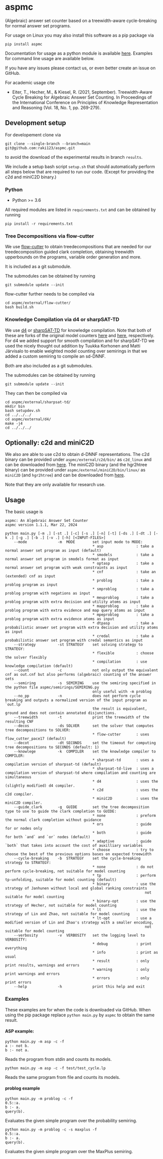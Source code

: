# aspmc
(Algebraic) answer set counter based on a treewidth-aware cycle-breaking for normal answer set programs.

For usage on Linux you may also install this software as a pip package via
```
pip install aspmc
```
Documentation for usage as a python module is available [here](https://raki123.github.io/aspmc/). 
Examples for command line usage are available below.

If you have any issues please contact us, or even better create an issue on GitHub.

For academic usage cite 

 * Eiter, T., Hecher, M., & Kiesel, R. (2021, September). Treewidth-Aware Cycle Breaking for Algebraic Answer Set Counting. In Proceedings of the International Conference on Principles of Knowledge Representation and Reasoning (Vol. 18, No. 1, pp. 269-279).

## Development setup
For developement clone via 
```
git clone --single-branch --branch=main git@github.com:raki123/aspmc.git
```
to avoid the download of the experimental results in branch `results`.

We include a setup bash script `setup.sh` that should automatically perform all steps below that are required to run our code. (Except for providing the c2d and miniC2D binary.)

### Python
* Python >= 3.6

All required modules are listed in `requirements.txt` and can be obtained by running
```
pip install -r requirements.txt
```

### Tree Decompositions via flow-cutter
We use [flow-cutter](https://github.com/kit-algo/flow-cutter-pace17) to obtain treedecompositions that are needed for our treedecomposition guided clark completion, obtaining treewidth upperbounds on the programs, variable order generation and more.

It is included as a git submodule.

The submodules can be obtained by running
```
git submodule update --init
```

flow-cutter further needs to be compiled via
```
cd aspmc/external/flow-cutter/
bash build.sh
```


### Knowledge Compilation via d4 or sharpSAT-TD 
We use [d4](https://github.com/raki123/d4) or [sharpSAT-TD](https://github.com/raki123/sharpsat-td) for knowledge compilation. Note that both of these are forks of the original model counters [here](https://github.com/crillab/d4) and [here](https://github.com/Laakeri/sharpsat-td/), respectively. For d4 we added support for smooth compilation and for sharpSAT-TD we used the nicely thought out addition by Tuukka Korhonen and Matti Järvisalo to enable weighted model counting over semirings in that we added a custom semiring to compile an sd-DNNF.

Both are also included as a git submodules.

The submodules can be obtained by running
```
git submodule update --init
```

They can then be compiled via 
```
cd aspmc/external/sharpsat-td/
mkdir bin
bash setupdev.sh
cd ../../../
cd aspmc/external/d4/
make -j4
cd ../../../
```

## Optionally: c2d and miniC2D
We also are able to use c2d to obtain d-DNNF representations. 
The c2d binary can be provided under `aspmc/external/c2d/bin/` as `c2d_linux` and can be downloaded from [here](http://reasoning.cs.ucla.edu/c2d/).
The miniC2D binary (and the hgr2htree binary) can be provided under `aspmc/external/miniC2D/bin/linux/` as `miniC2D` (and `hgr2htree`) and can be downloaded from [here](http://reasoning.cs.ucla.edu/minic2d/).

Note that they are only available for research use.

## Usage

The basic usage is

```
aspmc: An Algebraic Answer Set Counter
aspmc version 1.1.1, Mar 22, 2024

python main.py [-m .] [-st .] [-c] [-s .] [-n] [-t] [-ds .] [-dt .] [-k .] [-g .] [-b .] [-v .] [-h] [<INPUT-FILES>]
    --mode              -m  MODE        set input mode to MODE:
                                        * asp               : take a normal answer set program as input (default)
                                        * smodels           : take a normal answer set program in smodels format as input
                                        * optasp            : take a normal answer set program with weak constraints as input
                                        * cnf               : take an (extended) cnf as input
                                        * problog           : take a problog program as input
                                        * smproblog         : take a problog program with negations as input
                                        * meuproblog        : take a problog program with extra decision and utility atoms as input
                                        * mapproblog        : take a problog program with extra evidence and map query atoms as input
                                        * mpeproblog        : take a problog program with extra evidence atoms as input
                                        * dtpasp            : take a probabilistic answer set program with extra decision and utility atoms as input
                                        * credal            : take a probabilistic answer set program with credal semantics as input
    --strategy          -st STRATEGY    set solving strategy to STRATEGY:
                                        * flexible          : choose the solver flexibly 
                                        * compilation       : use knowledge compilation (default)
    --count             -c              not only output the equivalent cnf as out.cnf but also performs (algebraic) counting of the answer sets
    --semiring          -s  SEMIRING    use the semiring specified in the python file aspmc/semirings/SEMIRING.py
                                        only useful with -m problog
    --no_pp             -n              does not perform cycle breaking and outputs a normalized version of the input program as `out.lp`
                                        the result is equivalent, ground and does not contain annotated disjunctions.
    --treewidth         -t              print the treewidth of the resulting CNF
    --decos             -ds SOLVER      set the solver that computes tree decompositions to SOLVER:
                                        * flow-cutter       : uses flow_cutter_pace17 (default)
    --decot             -dt SECONDS     set the timeout for computing tree decompositions to SECONDS (default: 1)
    --knowlege          -k  COMPILER    set the knowledge compiler to COMPILER:
                                        * sharpsat-td       : uses a compilation version of sharpsat-td (default)
                                        * sharpsat-td-live  : uses a compilation version of sharpsat-td where compilation and counting are simultaneous
                                        * d4                : uses the (slightly modified) d4 compiler. 
                                        * c2d               : uses the c2d compiler. 
                                        * miniC2D           : uses the miniC2D compiler. 
    --guide_clark       -g  GUIDE       set the tree decomposition type to use to guide the clark completion to GUIDE:
                                        * none              : preform the normal clark completion without guidance
                                        * ors               : guide for or nodes only 
                                        * both              : guide for both `and` and `or` nodes (default)
                                        * adaptive          : guide `both` that takes into account the cost of auxilliary variables 
                                        * choose            : try to choose the best of the previous options bases on expected treewidth
    --cycle-breaking    -b  STRATEGY    set the cycle-breaking strategy to STRATEGY:
                                        * none              : do not perform cycle-breaking, not suitable for model counting
                                        * tp                : perform tp-unfolding, suitable for model counting (default)
                                        * binary            : use the strategy of Janhunen without local and global ranking constraints
                                                                not suitable for model counting
                                        * binary-opt        : use the strategy of Hecher, not suitable for model counting
                                        * lt                : use the strategy of Lin and Zhao, not suitable for model counting
                                        * lt-opt            : use a modified version of Lin and Zhao's strategy with a smaller encoding,
                                                                not suitable for model counting
    --verbosity         -v  VERBOSITY   set the logging level to VERBOSITY:
                                        * debug             : print everything
                                        * info              : print as usual
                                        * result            : only print results, warnings and errors
                                        * warning           : only print warnings and errors
                                        * errors            : only print errors
    --help              -h              print this help and exit
```

### Examples
These examples are for when the code is downloaded via GitHub.
When using the pip package replace `python main.py` by `aspmc` to obtain the same result.
#### ASP example:
```
python main.py -m asp -c -f 
a :- not b.
b :- not a.
```
Reads the program from stdin and counts its models.

```
python main.py -m asp -c -f test/test_cycle.lp
```
Reads the same program from file and counts its models.

#### problog example
```
python main.py -m problog -c -f
0.5::a.
b :- a.
query(b).
```
Evaluates the given simple program over the probability semiring.

```
python main.py -m problog -c -s maxplus -f
0.5::a.
b :- a.
query(b).
```
Evaluates the given simple program over the MaxPlus semiring.
